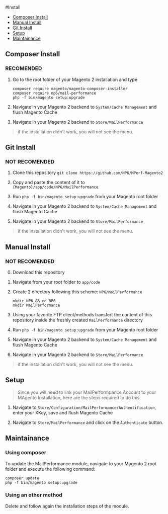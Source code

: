 #Install
* [Composer Install](#composer-install)
* [Manual Install](#manual-install)
* [Git Install](#git-install)
* [Setup](#setup)
* [Maintainance](#maintainance)

## Composer Install

### RECOMENDED

1. Go to the root folder of your Magento 2 installation and type

   ```shell
   composer require magento/magento-composer-installer
   composer require np6/mail-performance
   php -f bin/magento setup:upgrade
   ```

2. Navigate in your Magento 2 backend to `System/Cache Management` and flush Magento Cache

3. Navigate in your Magento 2 backend to `Store/MailPerformance`
> if the installation didn't work, you will not see the menu.

## Git Install

### NOT RECOMENDED

1. Clone this repository `git clone https://github.com/NP6/MPerf-Magento2`

2. Copy and paste the content of it to `{Magento}/app/code/NP6/MailPerformance`

3. Run `php -f bin/magento setup:upgrade` from your Magento root folder

4. Navigate in your Magento 2 backend to `System/Cache Management` and flush Magento Cache

5. Navigate in your Magento 2 backend to `Store/MailPerformance`
> if the installation didn't work, you will not see the menu.

## Manual Install

### NOT RECOMENDED

0. Download this repository

1. Navigate from your root folder to `app/code`

2. Create 2 directory following this scheme: `NP6/MailPerformance`

   ```shell
   mkdir NP6 && cd NP6
   mkdir MailPerformance
   ```

3. Using your favorite FTP client/methods transfert the content of this repository inside the freshly created `MailPerformance` directory

4. Run `php -f bin/magento setup:upgrade` from your Magento root folder

5. Navigate in your Magento 2 backend to `System/Cache Management` and flush Magento Cache

6. Navigate in your Magento 2 backend to `Store/MailPerformance`
> if the installation didn't work, you will not see the menu.


## Setup

> Since you will need to link your MailPerformpance Account to your MAgento Installation, here are the steps required to do this

1. Navigate to `Store/Configuration/MailPerformance/Authentification`, enter your XKey, save and flush Magento Cache

2. Navigate to `Store/MailPerformance` and click on the `Àuthenticate` button.

## Maintainance

### Using composer

 To update the MailPerformance module, navigate to your Magento 2 root folder and execute the following command:
 ```shell
 composer update
 php -f bin/magento setup:upgrade
 ```

### Using an other method

Delete and follow again the installation steps of the module.
